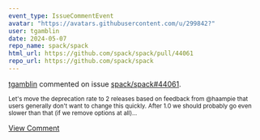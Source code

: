 ```yaml
---
event_type: IssueCommentEvent
avatar: "https://avatars.githubusercontent.com/u/299842?"
user: tgamblin
date: 2024-05-07
repo_name: spack/spack
html_url: https://github.com/spack/spack/pull/44061
repo_url: https://github.com/spack/spack
---
```


<a href='https://github.com/tgamblin' target='_blank'>tgamblin</a> commented on issue <a href='https://github.com/spack/spack/pull/44061' target='_blank'>spack/spack#44061</a>.

<small>Let's move the deprecation rate to 2 releases based on feedback from @haampie that users generally don't want to change this quickly.  After 1.0 we should probably go even slower than that (if we remove options at all)...</small>

<a href='https://github.com/spack/spack/pull/44061' target='_blank'>View Comment</a>
